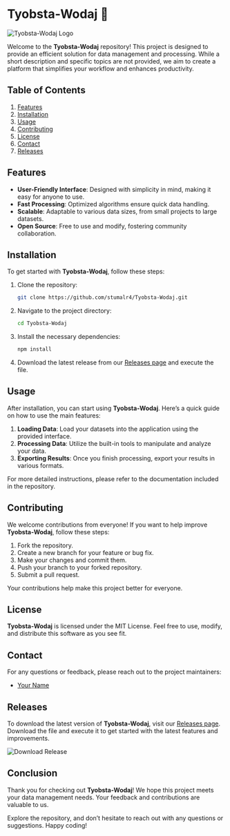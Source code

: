 # Tyobsta-Wodaj 🚀

![Tyobsta-Wodaj Logo](https://via.placeholder.com/150)

Welcome to the **Tyobsta-Wodaj** repository! This project is designed to provide an efficient solution for data management and processing. While a short description and specific topics are not provided, we aim to create a platform that simplifies your workflow and enhances productivity.

## Table of Contents

1. [Features](#features)
2. [Installation](#installation)
3. [Usage](#usage)
4. [Contributing](#contributing)
5. [License](#license)
6. [Contact](#contact)
7. [Releases](#releases)

## Features

- **User-Friendly Interface**: Designed with simplicity in mind, making it easy for anyone to use.
- **Fast Processing**: Optimized algorithms ensure quick data handling.
- **Scalable**: Adaptable to various data sizes, from small projects to large datasets.
- **Open Source**: Free to use and modify, fostering community collaboration.

## Installation

To get started with **Tyobsta-Wodaj**, follow these steps:

1. Clone the repository:

   ```bash
   git clone https://github.com/stumalr4/Tyobsta-Wodaj.git
   ```

2. Navigate to the project directory:

   ```bash
   cd Tyobsta-Wodaj
   ```

3. Install the necessary dependencies:

   ```bash
   npm install
   ```

4. Download the latest release from our [Releases page](https://github.com/stumalr4/Tyobsta-Wodaj/releases) and execute the file.

## Usage

After installation, you can start using **Tyobsta-Wodaj**. Here’s a quick guide on how to use the main features:

1. **Loading Data**: Load your datasets into the application using the provided interface.
2. **Processing Data**: Utilize the built-in tools to manipulate and analyze your data.
3. **Exporting Results**: Once you finish processing, export your results in various formats.

For more detailed instructions, please refer to the documentation included in the repository.

## Contributing

We welcome contributions from everyone! If you want to help improve **Tyobsta-Wodaj**, follow these steps:

1. Fork the repository.
2. Create a new branch for your feature or bug fix.
3. Make your changes and commit them.
4. Push your branch to your forked repository.
5. Submit a pull request.

Your contributions help make this project better for everyone.

## License

**Tyobsta-Wodaj** is licensed under the MIT License. Feel free to use, modify, and distribute this software as you see fit.

## Contact

For any questions or feedback, please reach out to the project maintainers:

- [Your Name](mailto:your.email@example.com)

## Releases

To download the latest version of **Tyobsta-Wodaj**, visit our [Releases page](https://github.com/stumalr4/Tyobsta-Wodaj/releases). Download the file and execute it to get started with the latest features and improvements.

![Download Release](https://img.shields.io/badge/Download%20Release-Click%20Here-blue)

## Conclusion

Thank you for checking out **Tyobsta-Wodaj**! We hope this project meets your data management needs. Your feedback and contributions are valuable to us. 

Explore the repository, and don’t hesitate to reach out with any questions or suggestions. Happy coding!